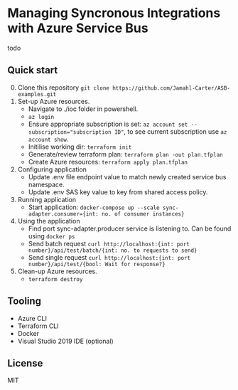 # Managing Syncronous Integrations with Azure Service Bus
todo
## Quick start
0. Clone this repository `git clone https://github.com/Jamahl-Carter/ASB-examples.git`
1. Set-up Azure resources. 
    - Navigate to ./ioc folder in powershell.
    - `az login`
    - Ensure appropriate subscription is set: `az account set --subscription="subscription ID"`, to see current subscription use `az account show`.
    - Initilise working dir: `terraform init`
    - Generate/review terraform plan: `terraform plan -out plan.tfplan`
    - Create Azure resources: `terraform apply plan.tfplan`
2. Configuring application
    - Update .env file endpoint value to match newly created service bus namespace.
    - Update .env SAS key value to key from shared access policy.
3. Running application
    - Start application: `docker-compose up --scale sync-adapter.consumer={int: no. of consumer instances}`
4. Using the application
    - Find port sync-adapter.producer service is listening to. Can be found using `docker ps`
    - Send batch request `curl http://localhost:{int: port number}/api/test/batch/{int: no. to requests to send}`
    - Send single request `curl http://localhost:{int: port number}/api/test/{bool: Wait for response?}`
5. Clean-up Azure resources.
    - `terraform destroy`

## Tooling
- Azure CLI
- Terraform CLI
- Docker
- Visual Studio 2019 IDE (optional)

## License
MIT